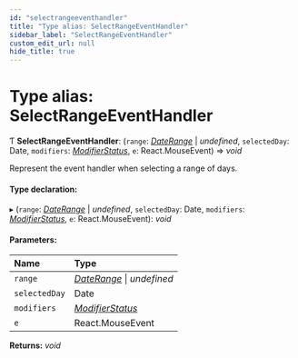 ```yaml
---
id: "selectrangeeventhandler"
title: "Type alias: SelectRangeEventHandler"
sidebar_label: "SelectRangeEventHandler"
custom_edit_url: null
hide_title: true
---
```


# Type alias: SelectRangeEventHandler

Ƭ **SelectRangeEventHandler**: (`range`: [*DateRange*](daterange.md) \| *undefined*, `selectedDay`: Date, `modifiers`: [*ModifierStatus*](modifierstatus.md), `e`: React.MouseEvent) => *void*

Represent the event handler when selecting a range of days.

#### Type declaration:

▸ (`range`: [*DateRange*](daterange.md) \| *undefined*, `selectedDay`: Date, `modifiers`: [*ModifierStatus*](modifierstatus.md), `e`: React.MouseEvent): *void*

#### Parameters:

Name | Type |
:------ | :------ |
`range` | [*DateRange*](daterange.md) \| *undefined* |
`selectedDay` | Date |
`modifiers` | [*ModifierStatus*](modifierstatus.md) |
`e` | React.MouseEvent |

**Returns:** *void*
